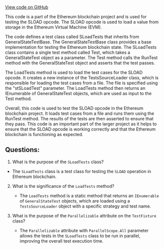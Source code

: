 [View code on GitHub](https://github.com/nethermindeth/nethermind/Ethereum.Blockchain.Test/SLoadTests.cs)

This code is a part of the Ethereum blockchain project and is used for testing the SLOAD opcode. The SLOAD opcode is used to load a value from storage in the Ethereum Virtual Machine (EVM). 

The code defines a test class called SLoadTests that inherits from GeneralStateTestBase. The GeneralStateTestBase class provides a base implementation for testing the Ethereum blockchain state. The SLoadTests class contains a single test method called Test, which takes a GeneralStateTest object as a parameter. The Test method calls the RunTest method with the GeneralStateTest object and asserts that the test passes.

The LoadTests method is used to load the test cases for the SLOAD opcode. It creates a new instance of the TestsSourceLoader class, which is responsible for loading the test cases from a file. The file is specified using the "stSLoadTest" parameter. The LoadTests method then returns an IEnumerable of GeneralStateTest objects, which are used as input to the Test method.

Overall, this code is used to test the SLOAD opcode in the Ethereum blockchain project. It loads test cases from a file and runs them using the RunTest method. The results of the tests are then asserted to ensure that they pass. This code is an important part of the larger project as it helps to ensure that the SLOAD opcode is working correctly and that the Ethereum blockchain is functioning as expected.
## Questions: 
 1. What is the purpose of the `SLoadTests` class?
   - The `SLoadTests` class is a test class for testing the `SLOAD` operation in Ethereum blockchain.

2. What is the significance of the `LoadTests` method?
   - The `LoadTests` method is a static method that returns an `IEnumerable` of `GeneralStateTest` objects, which are loaded using a `TestsSourceLoader` object with a specific strategy and test name.

3. What is the purpose of the `Parallelizable` attribute on the `TestFixture` class?
   - The `Parallelizable` attribute with `ParallelScope.All` parameter allows the tests in the `SLoadTests` class to be run in parallel, improving the overall test execution time.